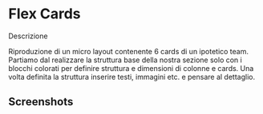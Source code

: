 
# Flex Cards

Descrizione

Riproduzione di un micro layout contenente 6 cards di un ipotetico team. Partiamo dal realizzare la struttura base della nostra sezione solo con i blocchi colorati per definire struttura e dimensioni di colonne e cards. Una volta definita la struttura inserire testi, immagini etc. e pensare al dettaglio.


 

## Screenshots



